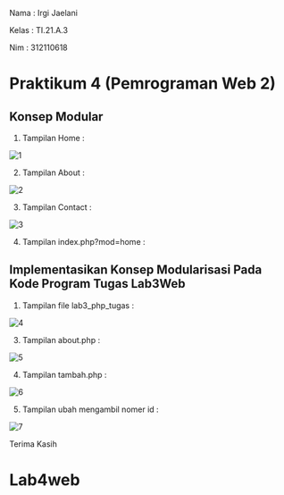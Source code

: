 Nama : Irgi Jaelani

Kelas : TI.21.A.3

Nim : 312110618

<h1> Praktikum 4 (Pemrograman Web 2) </h1>

<h2> Konsep Modular </h2>

1. Tampilan Home :

![1](https://user-images.githubusercontent.com/116077048/229537862-1494a35e-98bd-455e-8ae0-38ac51f7958e.png)

2. Tampilan About :

![2](https://user-images.githubusercontent.com/116077048/229538510-c6fe0558-6f17-49f1-aa93-ac3659b215a4.png)

3. Tampilan Contact :

![3](https://user-images.githubusercontent.com/116077048/229539389-297b20f9-06e4-4d0a-9991-b50c18e2b0dd.png)

4. Tampilan index.php?mod=home :

<h2> Implementasikan Konsep Modularisasi Pada Kode Program Tugas Lab3Web </h2>


1. Tampilan file lab3_php_tugas :

![4](https://user-images.githubusercontent.com/116077048/229539801-e94ea3e7-321e-4835-a3cc-ddada5e9202a.png)


3. Tampilan about.php :

![5](https://user-images.githubusercontent.com/116077048/229540188-585ec36a-1581-4ae6-adc2-ea21f034ac73.png)

4. Tampilan tambah.php :

![6](https://user-images.githubusercontent.com/116077048/229540613-be94dee5-3658-4164-b422-ece261faa9f8.png)

5. Tampilan ubah mengambil nomer id :

![7](https://user-images.githubusercontent.com/116077048/229540637-c19d73da-6fe2-4301-b297-de1e791b044f.png)

Terima Kasih
# Lab4web
